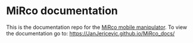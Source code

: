# MiRco documentation

This is the documentation repo for the [MiRco mobile manipulator](https://github.com/JanJericevic/MiRco_robot).
To view the documentation go to: https://JanJericevic.github.io/MiRco_docs/